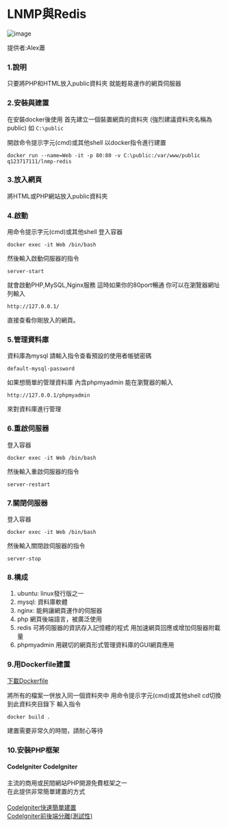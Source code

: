 # LNMP與Redis

![image](https://i.imgur.com/VM5RM9O.png)

提供者:Alex蕭
### 1.說明
只要將PHP和HTML放入public資料夾
就能輕易運作的網頁伺服器
### 2.安裝與建置
在安裝docker後使用
首先建立一個裝置網頁的資料夾
(強烈建議資料夾名稱為public)
如 ``` C:\public ```

開啟命令提示字元(cmd)或其他shell
以docker指令進行建置
``` 
docker run --name=Web -it -p 80:80 -v C:\public:/var/www/public q123717111/lnmp-redis
```
### 3.放入網頁
將HTML或PHP網站放入public資料夾
### 4.啟動
用命令提示字元(cmd)或其他shell
登入容器
```
docker exec -it Web /bin/bash
``` 
然後輸入啟動伺服器的指令
```
server-start
``` 
就會啟動PHP,MySQL,Nginx服務
這時如果你的80port暢通
你可以在瀏覽器網址列輸入
```
http://127.0.0.1/
```
直接查看你剛放入的網頁。

### 5.管理資料庫

資料庫為mysql
請輸入指令查看預設的使用者帳號密碼

```
default-mysql-password
```

如果想簡單的管理資料庫
內含phpmyadmin
能在瀏覽器的輸入

```
http://127.0.0.1/phpmyadmin
```

來對資料庫進行管理

### 6.重啟伺服器
登入容器
```
docker exec -it Web /bin/bash
``` 
然後輸入重啟伺服器的指令
```
server-restart
``` 

### 7.關閉伺服器

登入容器
```
docker exec -it Web /bin/bash
``` 
然後輸入關閉啟伺服器的指令

```
server-stop
``` 

### 8.構成
1. ubuntu:
linux發行版之一
2. mysql:
資料庫軟體
3. nginx:
能夠讓網頁運作的伺服器
4. php
網頁後端語言，被廣泛使用
5. redis
可將伺服器的資訊存入記憶體的程式
用加速網頁回應或增加伺服器附載量
6. phpmyadmin
用親切的網頁形式管理資料庫的GUI網頁應用

### 9.用Dockerfile建置

[下載Dockerfile](https://github.com/AlexTrinityBlock/lnmp-redis-dockerfile/archive/master.zip )

將所有的檔案一併放入同一個資料夾中
用命令提示字元(cmd)或其他shell
cd切換到此資料夾目錄下
輸入指令

```
docker build .
```

建置需要非常久的時間，請耐心等待

### 10.安裝PHP框架

#### CodeIgniter	CodeIgniter
主流的商用或民間網站PHP開源免費框架之一	
在此提供非常簡單建置的方式<br>	
[CodeIgniter快速簡單建置](https://github.com/AlexTrinityBlock/lnmp-redis-dockerfile/blob/master/codeIgniter-install.md) <br>
[CodeIgniter前後端分離(測試性)](https://github.com/AlexTrinityBlock/lnmp-redis-dockerfile/blob/master/codeIgniter-separates-installer.md)
